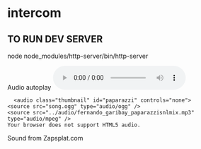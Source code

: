 # intercom

## TO RUN DEV SERVER
node node_modules/http-server/bin/http-server

Audio autoplay
<audio controls autoplay>
          <source src="music.mp3" type="audio/mpeg">
        <
      
        


      <audio class="thumbnail" id="paparazzi" controls="none">
    <source src="song.ogg" type="audio/ogg" />
    <source src="../audio/fernando_garibay_paparazzisnlmix.mp3" type="audio/mpeg" />
    Your browser does not support HTML5 audio.

Sound from Zapsplat.com